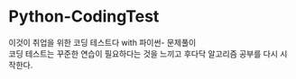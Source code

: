 # Python-CodingTest
이것이 취업을 위한 코딩 테스트다 with 파이썬- 문제풀이<br>
코딩 테스트는 꾸준한 연습이 필요하다는 것을 느끼고 후다닥 알고리즘 공부를 다시 시작한다.

